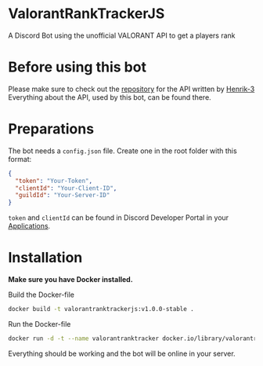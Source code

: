 # ValorantRankTrackerJS

A Discord Bot using the unofficial VALORANT API to get a players rank

# Before using this bot

Please make sure to check out the [repository](https://github.com/Henrik-3/unofficial-valorant-api) for the API written by [Henrik-3](https://github.com/Henrik-3)
<br>
Everything about the API, used by this bot, can be found there.

# Preparations

The bot needs a `config.json` file. Create one in the root folder with this format:

```json
{
  "token": "Your-Token",
  "clientId": "Your-Client-ID",
  "guildId": "Your-Server-ID"
}
```

`token` and `clientId` can be found in Discord Developer Portal in your [Applications](https://discord.com/developers/applications).

# Installation

**Make sure you have Docker installed.**

Build the Docker-file

```bash
docker build -t valorantranktrackerjs:v1.0.0-stable .
```

Run the Docker-file

```bash
docker run -d -t --name valorantranktracker docker.io/library/valorantranktrackerjs:v1.0.0-stable
```

Everything should be working and the bot will be online in your server.
